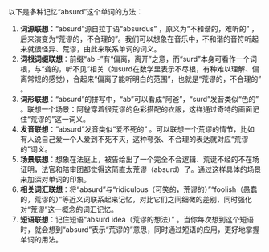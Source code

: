以下是多种记忆“absurd”这个单词的方法：
1. **词源联想**：“absurd”源自拉丁语“absurdus” ，原义为“不和谐的，难听的” ，后来演变为“荒谬的，不合理的”。我们可以想象在音乐中，不和谐的音符听起来就很怪异、荒谬，由此来联系单词的词义。
2. **词根词缀联想**：前缀“ab -”有“偏离，离开”之意，而“surd”本身可看作一个词根，与“聋的，听不见”相关（如surd在数学里表示不尽根，有种难以理解、偏离常规的感觉），合起来“偏离了能听明白的范围”，也就是“荒谬的，不合理的” 。
3. **词形联想**：“absurd”的拼写中，“ab”可以看成“阿爸”，“surd”发音类似“色的” 。联想一个场景：阿爸穿着很荒谬的色彩搭配的衣服，这样通过奇特的画面记住“荒谬的”这一词义。
4. **发音联想**：“absurd”发音类似“爱不死的” 。可以联想一个荒谬的情节，比如有人说自己爱一个人爱到不死不灭，这种夸张、不合理的表达就对应“荒谬的”词义。
5. **场景联想**：想象在法庭上，被告给出了一个完全不合逻辑、荒诞不经的不在场证明，法官和陪审团都觉得这简直太荒谬（absurd）了。通过这样具体的场景来加深对单词的印象。
6. **相关词汇联想**：将“absurd”与“ridiculous（可笑的，荒谬的）”“foolish（愚蠢的，荒谬的）”等近义词联系起来记忆，对比它们之间细微的差别，同时强化对“荒谬”这一概念的词汇记忆。
7. **短语联想**：记住短语“absurd idea（荒谬的想法）” 。当你每次想到这个短语时，就会想到“absurd”表示“荒谬的”意思，同时通过短语的应用，更好地掌握单词的用法。 